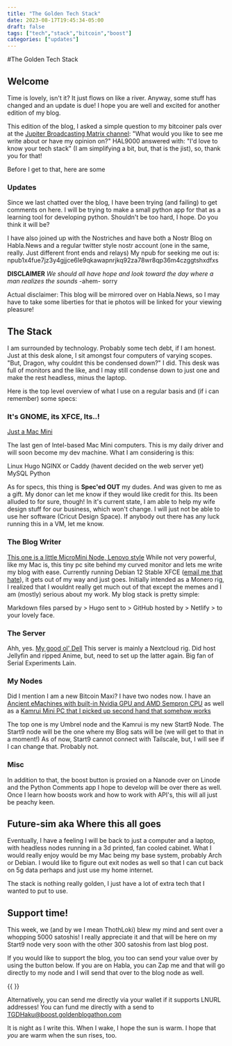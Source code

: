 ```yaml
---
title: "The Golden Tech Stack"
date: 2023-08-17T19:45:34-05:00
draft: false
tags: ["tech","stack","bitcoin","boost"]
categories: ["updates"]
---
```


#The Golden Tech Stack

## Welcome

Time is lovely, isn't it? It just flows on like a river. Anyway, some stuff has changed and an update is due! I hope you are well and excited for another edition of my blog. 

This edition of the blog, I asked a simple question to my bitcoiner pals over at the [Jupiter Broadcasting Matrix channel](https://www.jupiterbroadcasting.com/community/matrix):
"What would you like to see me write about or have my opinion on?" HAL9000 answered with: "I'd love to know your tech stack" (I am simplifying a bit, but, that is the jist), so, thank you for that!

Before I get to that, here are some

### Updates

Since we last chatted over the blog, I have been trying (and failing) to get comments on here. I will be trying to make a small python app for that as a learning tool for developing python.
Shouldn't be too hard, I hope. Do you think it will be?

I have also joined up with the Nostriches and have both a Nostr Blog on Habla.News and a regular twitter style nostr account (one in the same, really. Just different front ends and relays)
My npub for seeking me out is: npub1x4fue7jz3y4gjjce6le9qkawapnrjkq92za78wr8qp36m4czggtshxdfxs

**DISCLAIMER**
*We should all have hope and look toward the day where a man realizes the sounds*
-ahem-
sorry

Actual disclaimer: This blog will be mirrored over on Habla.News, so I may have to take some liberties for that ie photos will be linked for your viewing pleasure!

## The Stack

I am surrounded by technology. Probably some tech debt, if I am honest. Just at this desk alone, I sit amongst four computers of varying scopes. 
"But, Dragon, why couldnt this be condensed down?"
I did. This desk was full of monitors and the like, and I may still condense down to just one and make the rest headless, minus the laptop. 

Here is the top level overview of what I use on a regular basis and (if i can remember) some specs:

### It's GNOME, its XFCE, Its..!

[Just a Mac Mini](https://pxscdn.com/public/m/_v2/596519729843998294/c51ea9690-856390/kna2yH6EfPBf/pIHGCEdthDMrajAGlvZvOautrJgNjgDZaTN1zibP.jpg)

The last gen of Intel-based Mac Mini computers. This is my daily driver and will soon become my dev machine. What I am considering is this:

Linux
Hugo
NGINX or Caddy (havent decided on the web server yet)
MySQL
Python

As for specs, this thing is **Spec'ed OUT** my dudes. And was given to me as a gift. My donor can let me know if they would like credit for this. Its been alluded to for sure, though!
In it's current state, I am able to help my wife design stuff for our business, which won't change. I will just not be able to use her software (Cricut Design Space). If anybody out there has any luck running this in a VM, let me know.

### The Blog Writer
[This one is a little MicroMini Node, Lenovo style](https://pxscdn.com/public/m/_v2/596519729843998294/c51ea9690-856390/aLqrMnpyFNiH/zmtSIKOtXv9AIHYV3xkrHi8ojlRBjiim9TBz7iKF.jpg)
While not very powerful, like my Mac is, this tiny pc site behind my curved monitor and lets me write my blog with ease. Currently running Debian 12 Stable XFCE ([email me that hate](mailto:tgdhaku@proton.me)), it gets out of my way and just goes. 
Initially intended as a Monero rig, I realized that I wouldnt really get much out of that except the memes and I am (mostly) serious about my work. My blog stack is pretty simple:

Markdown files parsed by > Hugo sent to > GitHub hosted by > Netlify > to your lovely face.

### The Server
Ahh, yes. [My good ol' Dell](https://pxscdn.com/public/m/_v2/596519729843998294/c51ea9690-856390/5gwwlAMjijTX/OxrszHmAUZf9swnvqUEBlJ8PGPfJAKEfxZq9g30w.jpg)
This server is mainly a Nextcloud rig. Did host Jellyfin and ripped Anime, but, need to set up the latter again. Big fan of Serial Experiments Lain. 

### My Nodes
Did I mention I am a new Bitcoin Maxi? I have two nodes now. 
I have an [Ancient eMachines with built-in Nvidia GPU and AMD Sempron CPU](https://pxscdn.com/public/m/_v2/596519729843998294/c51ea9690-856390/jBlux5yA5d1Z/WIxy2kjqnlpjijPiBDCRXh9RWUcE17YuyNGAsG0n.jpg) as well as a
[Kamrui Mini PC that I picked up second hand that somehow works](https://pxscdn.com/public/m/_v2/596519729843998294/c51ea9690-856390/OAlYgYACgFQh/3SPTtdOTqZa1xoypK3nenp45H8FAVu7X8KDORasj.jpg)

The top one is my Umbrel node and the Kamrui is my new Start9 Node. The Start9 node will be the one where my Blog sats will be (we will get to that in a moment!) As of now, Start9 cannot connect with Tailscale, but, I will see if I can change that. Probably not. 

### Misc

In addition to that, the boost button is proxied on a Nanode over on Linode and the Python Comments app I hope to develop will be over there as well. Once I learn how boosts work and how to work with API's, this will all just be peachy keen.


## Future-sim aka Where this all goes

Eventually, I have a feeling I will be back to just a computer and a laptop, with headless nodes running in a 3d printed, fan cooled cabinet. What I would really enjoy would be my Mac being my base system, probably Arch or Debian. 
I would like to figure out exit nodes as well so that I can cut back on 5g data perhaps and just use my home internet. 

The stack is nothing really golden, I just have a lot of extra tech that I wanted to put to use. 



## Support time!

This week, we (and by we I mean ThothLoki) blew my mind and sent over a whopping 5000 satoshis! I really appreciate it and that will be here on my Start9 node very soon with the other 300 satoshis from last blog post. 

If you would like to support the blog, you too can send your value over by using the button below. If you are on Habla, you can Zap me and that will go directly to my node and I will send that over to the blog node as well. 

{{ <BTCBoost> }}

Alternatively, you can send me directly via your wallet if it supports LNURL addresses! You can fund me directly with a send to TGDHaku@boost.goldenblogathon.com

It is night as I write this. When I wake, I hope the sun is warm. I hope that *you* are warm when the sun rises, too. 

